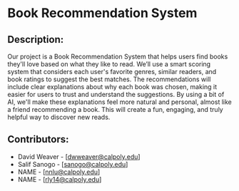 # Book Recommendation System
## Description:
Our project is a Book Recommendation System that helps users find books they'll love based on what they like to read. We’ll use a smart scoring system that considers each user's favorite genres, similar readers, and book ratings to suggest the best matches. The recommendations will include clear explanations about why each book was chosen, making it easier for users to trust and understand the suggestions. By using a bit of AI, we'll make these explanations feel more natural and personal, almost like a friend recommending a book. This will create a fun, engaging, and truly helpful way to discover new reads.
## Contributors:
- David Weaver - [dwweaver@calpoly.edu]
- Salif Sanogo - [sanogo@calpoly.edu]
- NAME - [nnlu@calpoly.edu]
- NAME - [rly14@calpoly.edu]
